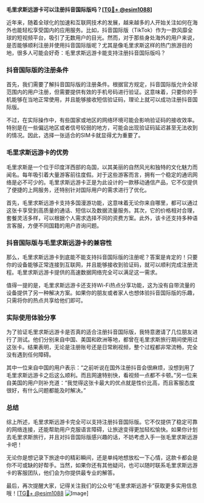 **毛里求斯远游卡可以注册抖音国际版吗？[[TG💪+ @esim1088](https://t.me/s/esim1088)]**

近年来，随着全球化的加速和互联网技术的发展，越来越多的人开始关注如何在海外也能轻松享受国内的应用服务。比如，抖音国际版（TikTok）作为一款风靡全球的短视频平台，吸引了无数用户的目光。然而，对于那些身处海外的用户来说，是否能够顺利注册并使用抖音国际版呢？尤其是像毛里求斯这样的热门旅游目的地，很多人可能会好奇：毛里求斯远游卡能支持注册抖音国际版吗？

### 抖音国际版的注册条件

首先，我们需要了解抖音国际版的注册条件。根据官方规定，抖音国际版允许全球范围内的用户注册，但需要提供有效的手机号码进行验证。这意味着，只要你的手机能够在当地正常使用，并且能够接收短信验证码，理论上就可以成功注册抖音国际版。

不过，在实际操作中，有些国家或地区的网络环境可能会影响验证码的接收效率。特别是在一些偏远地区或者信号较弱的地方，可能会出现验证码延迟甚至无法收到的情况。因此，选择一张适合的SIM卡就显得尤为重要了。

### 毛里求斯远游卡的优势

毛里求斯是一个位于印度洋西部的岛国，以其美丽的自然风光和独特的文化魅力而闻名。每年吸引着大量游客前往度假。对于这些游客而言，拥有一个稳定的通讯网络是必不可少的。毛里求斯远游卡正是为此设计的一款移动通信产品，它不仅提供了便捷的上网服务，还特别针对国际用户的需求进行了优化。

首先，毛里求斯远游卡支持多国漫游功能，这意味着无论你来自哪里，都可以通过这张卡享受到高质量的通话、短信以及数据流量服务。其次，它的价格相对合理，套餐灵活多样，可以根据个人需求选择不同的资费方案。此外，该卡还支持多种语言客服，方便不同国籍的用户咨询问题。

### 抖音国际版与毛里求斯远游卡的兼容性

那么，毛里求斯远游卡到底能不能支持抖音国际版的注册呢？答案是肯定的！只要你的设备能够正常连接到互联网，并且能够接收到验证码，就可以顺利完成注册流程。毛里求斯远游卡提供的高速数据网络完全可以满足这一需求。

值得一提的是，毛里求斯远游卡还支持Wi-Fi热点分享功能，这为没有自带流量的设备提供了另一种解决方案。如果你的朋友或者家人也想体验抖音国际版的乐趣，只需将你的热点共享给他们即可。

### 实际使用体验分享

为了验证毛里求斯远游卡是否真的适合注册抖音国际版，我特意邀请了几位朋友进行了测试。他们分别来自中国、美国和欧洲等地，都曾在毛里求斯旅行期间使用过这张卡。结果表明，无论是注册账号还是日常刷视频，整个过程都非常流畅，完全没有遇到任何障碍。

其中一位来自中国的用户表示：“之前听说在国外注册抖音会很麻烦，没想到用了毛里求斯远游卡之后这么顺利。而且网速特别快，看视频一点都不卡顿。”另一位来自美国的用户则补充道：“我觉得这张卡最大的优点就是性价比高，而且客服态度很好，有什么问题都能及时解决。”

### 总结

综上所述，毛里求斯远游卡完全可以支持注册抖音国际版。它不仅提供了稳定可靠的网络连接，还能帮助用户克服语言障碍，让旅途变得更加轻松愉快。如果你计划去毛里求斯旅行，并且对抖音国际版感兴趣的话，不妨考虑入手一张毛里求斯远游卡吧！

无论你是想记录下旅途中的精彩瞬间，还是单纯地想放松一下心情，这款卡都会是你不可或缺的好帮手。当然，如果你还有其他疑问，也可以随时联系毛里求斯远游卡的客服团队，他们会为你提供最专业的解答。

最后，再次提醒大家，记得关注我们的公众号“毛里求斯远游卡”获取更多实用信息哦！[[TG💪+ @esim1088](https://t.me/s/esim1088) ![Image](https://i.postimg.cc/4NQfJmqS/Snipaste-2025-05-13-00-14-12.png)]